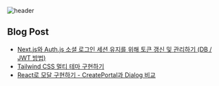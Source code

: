 ![header](https://capsule-render.vercel.app/api?type=venom&height=150&color=0:c2e59c,100:64b3f4&text=Front-end%20Developer&fontAlignY=50&section=header&reversal=false&fontAlign=50&fontSize=45&fontColor=black&animation=twinkling&descAlignY=50&descAlign=50&strokeWidth=1&stroke=64b3f4)


## Blog Post
* [Next.js와 Auth.js 소셜 로그인 세션 유지를 위해 토큰 갱신 및 관리하기 (DB / JWT 방법)](https://blog.teamelysium.kr/social-login-management)
* [Tailwind CSS 멀티 테마 구현하기](https://blog.teamelysium.kr/multiple-theme)
* [React로 모달 구현하기 - CreatePortal과 Dialog 비교](https://blog.teamelysium.kr/comparing-react-modals)
